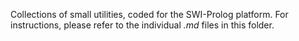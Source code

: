 Collections of small utilities, coded for the SWI-Prolog platform. For instructions, please refer to the individual *.md* files in this folder.